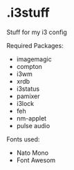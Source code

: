 # .i3stuff

Stuff for my i3 config

Required Packages:
<ul>
<li>imagemagic
<li>compton
<li>i3wm
<li>xrdb
<li>i3status
<li>pamixer
<li>i3lock
<li>feh
<li>nm-applet
<li>pulse audio
</ul>

Fonts used:
<ul>
<li>Nato Mono
<li>Font Awesom
</ul>
